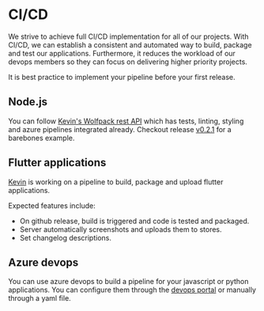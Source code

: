 # CI/CD

We strive to achieve full CI/CD implementation for all of our projects. With CI/CD, we can establish a consistent and automated way to build, package and test our applications. Furthermore, it reduces the workload of our devops members so they can focus on delivering higher priority projects.

It is best practice to implement your pipeline before your first release.

## Node.js

You can follow [Kevin's Wolfpack rest API](https://github.com/rswiftoffice/Wolfpack-api) which has tests, linting, styling and azure pipelines integrated already. Checkout release [v0.2.1](https://github.com/rswiftoffice/Wolfpack-api/tree/v0.2.1) for a barebones example.

## Flutter applications

[Kevin](https://github.com/19hours) is working on a pipeline to build, package and upload flutter applications. 

Expected features include:

- On github release, build is triggered and code is tested and packaged.
- Server automatically screenshots and uploads them to stores.
- Set changelog descriptions.

## Azure devops

You can use azure devops to build a pipeline for your javascript or python applications. You can configure them through the [devops portal](https://azure.microsoft.com/en-us/services/devops/) or manually through a yaml file.
